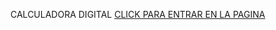 CALCULADORA DIGITAL
<a href="https://ferreira1990.github.io/Calculadora/" target="_blank" rel="noopener noreferrer">CLICK PARA ENTRAR EN LA PAGINA</a>